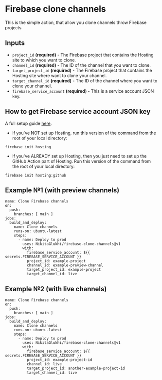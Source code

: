 # Firebase clone channels

This is the simple action, that allow you clone channels throw Firebase projects

## Inputs

- `project_id` **(required)** - The Firebase project that contains the Hosting site to which you want to clone.
- `channel_id` **(required)** - The ID of the channel that you want to clone.
- `target_project_id` **(required)** - The Firebase project that contains the Hosting site where want to clone your channel.
- `target_channel_id` **(required)** - The ID of the channel where you want to clone your channel.
- `firebase_service_account` **(required)** - This is a service account JSON key.

## How to get Firebase service account JSON key

A full setup guide [here](https://firebase.google.com/docs/hosting/github-integration).

- If you've NOT set up Hosting, run this version of the command from the root of your local directory:

```
firebase init hosting
```

- If you've ALREADY set up Hosting, then you just need to set up the GitHub Action part of Hosting. Run this version of the command from the root of your local directory:

```
firebase init hosting:github
```

## Example №1 (with preview channels)

```
name: Clone Firebase channels
on:
  push:
    branches: [ main ]
jobs:
  build_and_deploy:
    name: Clone channels
    runs-on: ubuntu-latest
    steps:
      - name: Deploy to prod
        uses: NikitaGlukhi/firebase-clone-channels@v1
        with:
          firebase_service_account: ${{ secrets.FIREBASE_SERVICE_ACCOUNT }}
          project_id: example-project
          channel_id: example-preview-channel
          target_project_id: example-project
          target_channel_id: live
```

## Example №2 (with live channels)

```
name: Clone Firebase channels
on:
  push:
    branches: [ main ]
jobs:
  build_and_deploy:
    name: Clone channels
    runs-on: ubuntu-latest
    steps:
      - name: Deploy to prod
        uses: NikitaGlukhi/firebase-clone-channels@v1
        with:
          firebase_service_account: ${{ secrets.FIREBASE_SERVICE_ACCOUNT }}
          project_id: example-project-id
          channel_id: live
          target_project_id: another-example-project-id
          target_channel_id: live
```
